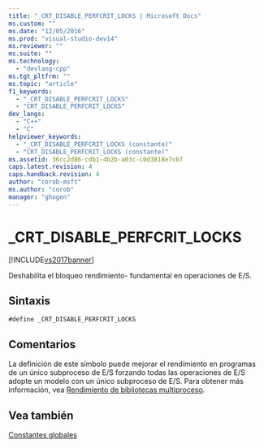 ```yaml
---
title: "_CRT_DISABLE_PERFCRIT_LOCKS | Microsoft Docs"
ms.custom: ""
ms.date: "12/05/2016"
ms.prod: "visual-studio-dev14"
ms.reviewer: ""
ms.suite: ""
ms.technology: 
  - "devlang-cpp"
ms.tgt_pltfrm: ""
ms.topic: "article"
f1_keywords: 
  - "_CRT_DISABLE_PERFCRIT_LOCKS"
  - "CRT_DISABLE_PERFCRIT_LOCKS"
dev_langs: 
  - "C++"
  - "C"
helpviewer_keywords: 
  - "_CRT_DISABLE_PERFCRIT_LOCKS (constante)"
  - "CRT_DISABLE_PERFCRIT_LOCKS (constante)"
ms.assetid: 36cc2d86-cdb1-4b2b-a03c-c0d3818e7c6f
caps.latest.revision: 4
caps.handback.revision: 4
author: "corob-msft"
ms.author: "corob"
manager: "ghogen"
---
```

# _CRT_DISABLE_PERFCRIT_LOCKS
[!INCLUDE[vs2017banner](../assembler/inline/includes/vs2017banner.md)]

Deshabilita el bloqueo rendimiento\- fundamental en operaciones de E\/S.  
  
## Sintaxis  
  
```  
#define _CRT_DISABLE_PERFCRIT_LOCKS  
```  
  
## Comentarios  
 La definición de este símbolo puede mejorar el rendimiento en programas de un único subproceso de E\/S forzando todas las operaciones de E\/S adopte un modelo con un único subproceso de E\/S.  Para obtener más información, vea [Rendimiento de bibliotecas multiproceso](../c-runtime-library/multithreaded-libraries-performance.md).  
  
## Vea también  
 [Constantes globales](../c-runtime-library/global-constants.md)